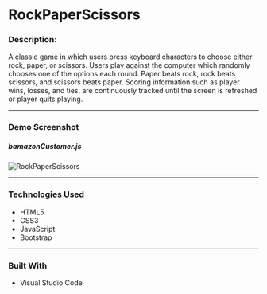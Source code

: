 # RockPaperScissors

### **Description:**
A classic game in which users press keyboard characters to choose either rock, paper, or scissors. Users play against the computer which randomly chooses one of the options each round. Paper beats rock, rock beats scissors, and scissors beats paper. Scoring information such as player wins, losses, and ties, are continuously tracked until the screen is refreshed or player quits playing.  <br>
_____
### **Demo Screenshot**
##### bamazonCustomer.js 
![RockPaperScissors](RKSdemo.png)
_________
### **Technologies Used**
* HTML5
* CSS3
* JavaScript
* Bootstrap<br>
_____
### **Built With**
* Visual Studio Code